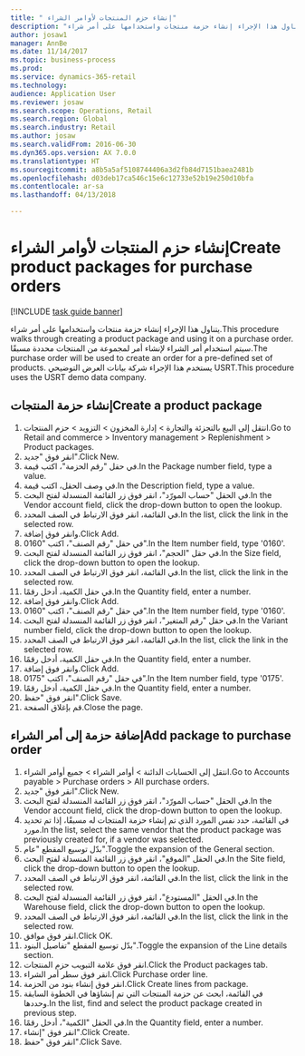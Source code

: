 ```yaml
--- 
title: " إنشاء حزم المنتجات لأوامر الشراء"
description: "يتناول هذا الإجراء إنشاء حزمة منتجات واستخدامها على أمر شراء."
author: josaw1
manager: AnnBe
ms.date: 11/14/2017
ms.topic: business-process
ms.prod: 
ms.service: dynamics-365-retail
ms.technology: 
audience: Application User
ms.reviewer: josaw
ms.search.scope: Operations, Retail
ms.search.region: Global
ms.search.industry: Retail
ms.author: josaw
ms.search.validFrom: 2016-06-30
ms.dyn365.ops.version: AX 7.0.0
ms.translationtype: HT
ms.sourcegitcommit: a8b5a5af5108744406a3d2fb84d7151baea2481b
ms.openlocfilehash: d03deb17ca546c15e6c12733e52b19e250d10bfa
ms.contentlocale: ar-sa
ms.lasthandoff: 04/13/2018

---
```

# <a name="create-product-packages-for-purchase-orders"></a><span data-ttu-id="1c965-103"> إنشاء حزم المنتجات لأوامر الشراء</span><span class="sxs-lookup"><span data-stu-id="1c965-103">Create product packages for purchase orders</span></span>

[!INCLUDE [task guide banner](../includes/task-guide-banner.md)]

<span data-ttu-id="1c965-104">يتناول هذا الإجراء إنشاء حزمة منتجات واستخدامها على أمر شراء.</span><span class="sxs-lookup"><span data-stu-id="1c965-104">This procedure walks through creating a product package and using it on a purchase order.</span></span> <span data-ttu-id="1c965-105">سيتم استخدام أمر الشراء لإنشاء أمر لمجموعة من المنتجات محددة مسبقًا.</span><span class="sxs-lookup"><span data-stu-id="1c965-105">The purchase order will be used to create an order for a pre-defined set of products.</span></span> <span data-ttu-id="1c965-106">يستخدم هذا الإجراء شركة بيانات العرض التوضيحي USRT.</span><span class="sxs-lookup"><span data-stu-id="1c965-106">This procedure uses the USRT demo data company.</span></span>


## <a name="create-a-product-package"></a><span data-ttu-id="1c965-107">إنشاء حزمة المنتجات</span><span class="sxs-lookup"><span data-stu-id="1c965-107">Create a product package</span></span>
1. <span data-ttu-id="1c965-108">انتقل إلى البيع بالتجزئة والتجارة > إدارة المخزون > التزويد > حزم المنتجات.</span><span class="sxs-lookup"><span data-stu-id="1c965-108">Go to Retail and commerce > Inventory management > Replenishment > Product packages.</span></span>
2. <span data-ttu-id="1c965-109">انقر فوق "جديد".</span><span class="sxs-lookup"><span data-stu-id="1c965-109">Click New.</span></span>
3. <span data-ttu-id="1c965-110">في حقل "رقم الحزمة"، اكتب قيمة.</span><span class="sxs-lookup"><span data-stu-id="1c965-110">In the Package number field, type a value.</span></span>
4. <span data-ttu-id="1c965-111">في وصف الحقل، اكتب قيمة.</span><span class="sxs-lookup"><span data-stu-id="1c965-111">In the Description field, type a value.</span></span>
5. <span data-ttu-id="1c965-112">في الحقل "حساب المورّد‬"، انقر فوق زر القائمة المنسدلة لفتح البحث.</span><span class="sxs-lookup"><span data-stu-id="1c965-112">In the Vendor account field, click the drop-down button to open the lookup.</span></span>
6. <span data-ttu-id="1c965-113">في القائمة، انقر فوق الارتباط في الصف المحدد.</span><span class="sxs-lookup"><span data-stu-id="1c965-113">In the list, click the link in the selected row.</span></span>
7. <span data-ttu-id="1c965-114">وانقر فوق إضافة.</span><span class="sxs-lookup"><span data-stu-id="1c965-114">Click Add.</span></span>
8. <span data-ttu-id="1c965-115">في حقل "رقم الصنف"، اكتب "0160".</span><span class="sxs-lookup"><span data-stu-id="1c965-115">In the Item number field, type '0160'.</span></span>
9. <span data-ttu-id="1c965-116">في حقل "الحجم"، انقر فوق زر القائمة المنسدلة لفتح البحث.</span><span class="sxs-lookup"><span data-stu-id="1c965-116">In the Size field, click the drop-down button to open the lookup.</span></span>
10. <span data-ttu-id="1c965-117">في القائمة، انقر فوق الارتباط في الصف المحدد.</span><span class="sxs-lookup"><span data-stu-id="1c965-117">In the list, click the link in the selected row.</span></span>
11. <span data-ttu-id="1c965-118">في حقل الكمية، أدخل رقمًا.</span><span class="sxs-lookup"><span data-stu-id="1c965-118">In the Quantity field, enter a number.</span></span>
12. <span data-ttu-id="1c965-119">وانقر فوق إضافة.</span><span class="sxs-lookup"><span data-stu-id="1c965-119">Click Add.</span></span>
13. <span data-ttu-id="1c965-120">في حقل "رقم الصنف"، اكتب "0160".</span><span class="sxs-lookup"><span data-stu-id="1c965-120">In the Item number field, type '0160'.</span></span>
14. <span data-ttu-id="1c965-121">في حقل "‏‫رقم المتغير‬"، انقر فوق زر القائمة المنسدلة لفتح البحث.</span><span class="sxs-lookup"><span data-stu-id="1c965-121">In the Variant number field, click the drop-down button to open the lookup.</span></span>
15. <span data-ttu-id="1c965-122">في القائمة، انقر فوق الارتباط في الصف المحدد.</span><span class="sxs-lookup"><span data-stu-id="1c965-122">In the list, click the link in the selected row.</span></span>
16. <span data-ttu-id="1c965-123">في حقل الكمية، أدخل رقمًا.</span><span class="sxs-lookup"><span data-stu-id="1c965-123">In the Quantity field, enter a number.</span></span>
17. <span data-ttu-id="1c965-124">وانقر فوق إضافة.</span><span class="sxs-lookup"><span data-stu-id="1c965-124">Click Add.</span></span>
18. <span data-ttu-id="1c965-125">في حقل "رقم الصنف"، اكتب "0175".</span><span class="sxs-lookup"><span data-stu-id="1c965-125">In the Item number field, type '0175'.</span></span>
19. <span data-ttu-id="1c965-126">في حقل الكمية، أدخل رقمًا.</span><span class="sxs-lookup"><span data-stu-id="1c965-126">In the Quantity field, enter a number.</span></span>
20. <span data-ttu-id="1c965-127">انقر فوق "حفظ".</span><span class="sxs-lookup"><span data-stu-id="1c965-127">Click Save.</span></span>
21. <span data-ttu-id="1c965-128">قم بإغلاق الصفحة.</span><span class="sxs-lookup"><span data-stu-id="1c965-128">Close the page.</span></span>

## <a name="add-package-to-purchase-order"></a><span data-ttu-id="1c965-129">إضافة حزمة إلى أمر الشراء</span><span class="sxs-lookup"><span data-stu-id="1c965-129">Add package to purchase order</span></span>
1. <span data-ttu-id="1c965-130">انتقل إلى الحسابات الدائنة > أوامر الشراء > جميع أوامر الشراء.</span><span class="sxs-lookup"><span data-stu-id="1c965-130">Go to Accounts payable > Purchase orders > All purchase orders.</span></span>
2. <span data-ttu-id="1c965-131">انقر فوق "جديد".</span><span class="sxs-lookup"><span data-stu-id="1c965-131">Click New.</span></span>
3. <span data-ttu-id="1c965-132">في الحقل "حساب المورّد‬"، انقر فوق زر القائمة المنسدلة لفتح البحث.</span><span class="sxs-lookup"><span data-stu-id="1c965-132">In the Vendor account field, click the drop-down button to open the lookup.</span></span>
4. <span data-ttu-id="1c965-133">في القائمة، حدد نفس المورد الذي تم إنشاء حزمة المنتجات له مسبقًا، إذا تم تحديد مورد.</span><span class="sxs-lookup"><span data-stu-id="1c965-133">In the list, select the same vendor that the product package was previously created for, if a vendor was selected.</span></span>
5. <span data-ttu-id="1c965-134">بدّل توسيع المقطع "عام".</span><span class="sxs-lookup"><span data-stu-id="1c965-134">Toggle the expansion of the General section.</span></span>
6. <span data-ttu-id="1c965-135">في الحقل "الموقع"، انقر فوق زر القائمة المنسدلة لفتح البحث.</span><span class="sxs-lookup"><span data-stu-id="1c965-135">In the Site field, click the drop-down button to open the lookup.</span></span>
7. <span data-ttu-id="1c965-136">في القائمة، انقر فوق الارتباط في الصف المحدد.</span><span class="sxs-lookup"><span data-stu-id="1c965-136">In the list, click the link in the selected row.</span></span>
8. <span data-ttu-id="1c965-137">في الحقل "المستودع"، انقر فوق زر القائمة المنسدلة لفتح البحث.</span><span class="sxs-lookup"><span data-stu-id="1c965-137">In the Warehouse field, click the drop-down button to open the lookup.</span></span>
9. <span data-ttu-id="1c965-138">في القائمة، انقر فوق الارتباط في الصف المحدد.</span><span class="sxs-lookup"><span data-stu-id="1c965-138">In the list, click the link in the selected row.</span></span>
10. <span data-ttu-id="1c965-139">انقر فوق موافق.</span><span class="sxs-lookup"><span data-stu-id="1c965-139">Click OK.</span></span>
11. <span data-ttu-id="1c965-140">بدّل توسيع المقطع "تفاصيل البنود‬‬".</span><span class="sxs-lookup"><span data-stu-id="1c965-140">Toggle the expansion of the Line details section.</span></span>
12. <span data-ttu-id="1c965-141">انقر فوق علامة التبويب حزم المنتجات.</span><span class="sxs-lookup"><span data-stu-id="1c965-141">Click the Product packages tab.</span></span>
13. <span data-ttu-id="1c965-142">انقر فوق سطر أمر الشراء.</span><span class="sxs-lookup"><span data-stu-id="1c965-142">Click Purchase order line.</span></span>
14. <span data-ttu-id="1c965-143">انقر فوق إنشاء بنود من الحزمة.</span><span class="sxs-lookup"><span data-stu-id="1c965-143">Click Create lines from package.</span></span>
15. <span data-ttu-id="1c965-144">في القائمة، ابحث عن حزمة المنتجات التي تم إنشاؤها في الخطوة السابقة وحددها.</span><span class="sxs-lookup"><span data-stu-id="1c965-144">In the list, find and select the product package created in previous step.</span></span>
16. <span data-ttu-id="1c965-145">في الحقل "الكمية"، أدخل رقمًا.</span><span class="sxs-lookup"><span data-stu-id="1c965-145">In the Quantity field, enter a number.</span></span>
17. <span data-ttu-id="1c965-146">انقر فوق "إنشاء".</span><span class="sxs-lookup"><span data-stu-id="1c965-146">Click Create.</span></span>
18. <span data-ttu-id="1c965-147">انقر فوق "حفظ".</span><span class="sxs-lookup"><span data-stu-id="1c965-147">Click Save.</span></span>


